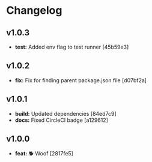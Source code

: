 # Changelog

## v1.0.3

- __test:__ Added env flag to test runner [45b59e3]


## v1.0.2

- __fix:__ Fix for finding parent package.json file [d07bf2a]


## v1.0.1

- __build:__ Updated dependencies [84ed7c9]
- __docs:__ Fixed CircleCI badge [a129612]


## v1.0.0

- __feat:__ 🐕 Woof [2817fe5]
